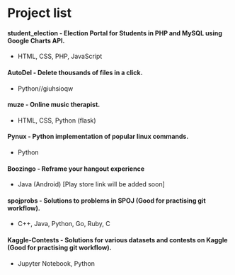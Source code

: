 # Project list  

#### student_election - Election Portal for Students in PHP and MySQL using Google Charts API.
* HTML, CSS, PHP, JavaScript  

#### AutoDel - Delete thousands of files in a click. 
* Python//giuhsioqw

#### muze - Online music therapist.
* HTML, CSS, Python (flask)

#### Pynux - Python implementation of popular linux commands.
* Python

#### Boozingo - Reframe your hangout experience
* Java (Android) [Play store link will be added soon]

#### spojprobs - Solutions to problems in SPOJ (Good for practising git workflow).
* C++, Java, Python, Go, Ruby, C

#### Kaggle-Contests - Solutions for various datasets and contests on Kaggle (Good for practising git workflow).
* Jupyter Notebook, Python
